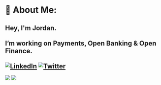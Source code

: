 # 💫 About Me:
Hey, I'm Jordan.<br><br>I’m working on Payments, Open Banking & Open Finance.<br><br>
[![LinkedIn](https://img.shields.io/badge/LinkedIn-%230077B5.svg?logo=linkedin&logoColor=white)](https://linkedin.com/in/jordanjoecooper) [![Twitter](https://img.shields.io/badge/Twitter-%231DA1F2.svg?logo=Twitter&logoColor=white)](https://twitter.com/jordanjoecooper)
<br>
---
![](https://github-readme-streak-stats.herokuapp.com/?user=jordanjoecooper&theme=dark&hide_border=false)
![](https://github-readme-stats.vercel.app/api/top-langs/?username=jordanjoecooper&theme=dark&hide_border=false&include_all_commits=true&count_private=false&layout=compact)
